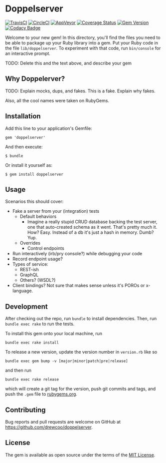 # Doppelserver

[![TravisCI](https://api.travis-ci.org/drewcoo/doppelserver.svg)](https://travis-ci.org/drewcoo/doppelserver)
[![CircleCI](https://circleci.com/gh/drewcoo/doppelserver.svg?style=shield)](https://circleci.com/gh/drewcoo/doppelserver)
[![AppVeyor](https://ci.appveyor.com/api/projects/status/ho7j5joad8hk867s?svg=true)](https://ci.appveyor.com/project/drewcoo/doppelserver)
[![Coverage Status](https://coveralls.io/repos/github/drewcoo/doppelserver/badge.svg?branch=master)](https://coveralls.io/github/drewcoo/doppelserver?branch=master)
[![Gem Version](https://badge.fury.io/rb/doppelserver.svg)](https://badge.fury.io/rb/doppelserver)
[![Codacy Badge](https://api.codacy.com/project/badge/Grade/dd50d7ee18ae46c38ad053cf3dc59794)](https://www.codacy.com/app/drewcoo/doppelserver?utm_source=github.com&amp;utm_medium=referral&amp;utm_content=drewcoo/doppelserver&amp;utm_campaign=Badge_Grade)

Welcome to your new gem! In this directory, you'll find the files you need to be able to package up your Ruby library into a gem. Put your Ruby code in the file `lib/doppelserver`. To experiment with that code, run `bin/console` for an interactive prompt.

TODO: Delete this and the text above, and describe your gem

## Why Doppelerver?

TODO: Explain mocks, dups, and fakes. This is a fake. Explain why fakes.

Also, all the cool names were taken on RubyGems.

## Installation

Add this line to your application's Gemfile:

    gem 'doppelserver'

And then execute:

    $ bundle

Or install it yourself as:

    $ gem install doppelserver

## Usage

Scenarios this should cover:
* Fake a server from your (integration) tests
  * Default behaviors
    * Imagine a really stupid CRUD database backing the test server,
      one that auto-created schema as it went. That's pretty much it.
      How? Easy. Instead of a db it's just a hash in memory. Dumb? Yup.
  * Overrides
    * Control endpoints
* Run interactively (irb/pry console?) while debugging your code
* Record endpoint usage?
* Types of service:
  * REST-ish
  * GraphQL
  * Others? (WSDL?)
* Client bindings? Not sure that makes sense unless it's POROs or x-language.

## Development

After checking out the repo, run `bundle` to install dependencies. Then, run `bundle exec rake` to run the tests.

To install this gem onto your local machine, run

    bundle exec rake install

To release a new version, update the version number in `version.rb` like so

    bundle exec gem bump -v [major|minor|patch|pre|release]

and then run

    bundle exec rake release

which will create a git tag for the version, push git commits and tags, and push the `.gem` file to [rubygems.org](https://rubygems.org).

## Contributing

Bug reports and pull requests are welcome on GitHub at https://github.com/drewcoo/doppelserver.


## License

The gem is available as open source under the terms of the [MIT License](http://opensource.org/licenses/MIT).
